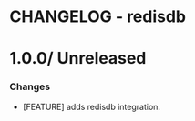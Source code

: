 # CHANGELOG - redisdb

1.0.0/ Unreleased
==================

### Changes

* [FEATURE] adds redisdb integration.
